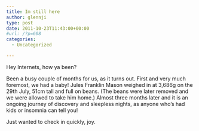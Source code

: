 ```yaml
---
title: Im still here
author: glennji
type: post
date: 2011-10-23T11:43:00+00:00
#url: /?p=608
categories:
  - Uncategorized

---
```

Hey Internets, how ya been?

Been a busy couple of months for us, as it turns out. First and very much foremost, we had a baby! Jules Franklin Mason weighed in at 3,686g on the 29th July, 51cm tall and full on beans. (The beans were later removed and we were allowed to take him home.) Almost three months later and it is an ongoing journey of discovery and sleepless nights, as anyone who&#8217;s had kids or insomnia can tell you!

Just wanted to check in quickly, joy.
